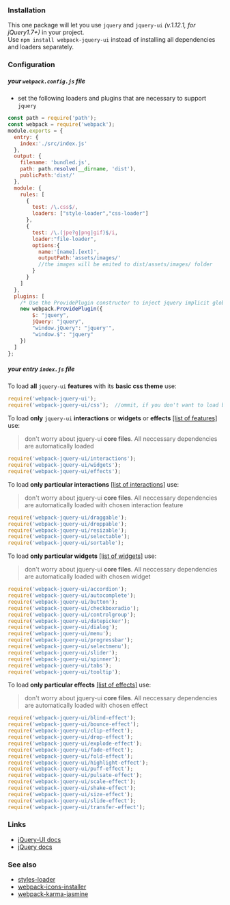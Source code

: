### Installation

This one package will let you use `jquery` and `jquery-ui` *(v.1.12.1, for jQuery1.7+)* in your project.  
Use `npm install webpack-jquery-ui` instead of installing all dependencies and loaders separately.


### Configuration

##### your `webpack.config.js` file
* set the following loaders and plugins that are necessary to support `jquery`
```javascript
const path = require('path');
const webpack = require('webpack');
module.exports = {
  entry: {
    index:'./src/index.js'
  },
  output: {
    filename: 'bundled.js',
    path: path.resolve(__dirname, 'dist'),
    publicPath:'dist/'
  },
  module: {
    rules: [
      {
        test: /\.css$/,
        loaders: ["style-loader","css-loader"]
      },
      {
        test: /\.(jpe?g|png|gif)$/i,
        loader:"file-loader",
        options:{
          name:'[name].[ext]',
          outputPath:'assets/images/'
          //the images will be emited to dist/assets/images/ folder
        }
      }
    ]
  },
  plugins: [
    /* Use the ProvidePlugin constructor to inject jquery implicit globals */
    new webpack.ProvidePlugin({
        $: "jquery",
        jQuery: "jquery",
        "window.jQuery": "jquery'",
        "window.$": "jquery"
    })
  ]
};
```

##### your entry `index.js` file

To load **all** `jquery-ui` **features** with its **basic css theme** use:
```javascript
require('webpack-jquery-ui');
require('webpack-jquery-ui/css');  //ommit, if you don't want to load basic css theme
```

To load **only** `jquery-ui` **interactions** or **widgets** or **effects** [\[list of features\]](http://jqueryui.com/download/) use:
> don't worry about jquery-ui **core files**. All neccessary dependencies are automatically loaded
```javascript
require('webpack-jquery-ui/interactions');
require('webpack-jquery-ui/widgets');
require('webpack-jquery-ui/effects');
```

To load **only particular interactions** [\[list of interactions\]](http://jqueryui.com/download/) use:
> don't worry about jquery-ui **core files**. All neccessary dependencies are automatically loaded with chosen interaction feature
```javascript
require('webpack-jquery-ui/draggable');
require('webpack-jquery-ui/droppable');
require('webpack-jquery-ui/resizable');
require('webpack-jquery-ui/selectable');
require('webpack-jquery-ui/sortable');
```
To load **only particular widgets** [\[list of widgets\]](http://jqueryui.com/download/) use:
> don't worry about jquery-ui **core files**. All neccessary dependencies are automatically loaded with chosen widget
```javascript
require('webpack-jquery-ui/accordion');
require('webpack-jquery-ui/autocomplete');
require('webpack-jquery-ui/button');
require('webpack-jquery-ui/checkboxradio');
require('webpack-jquery-ui/controlgroup');
require('webpack-jquery-ui/datepicker');
require('webpack-jquery-ui/dialog');
require('webpack-jquery-ui/menu');
require('webpack-jquery-ui/progressbar');
require('webpack-jquery-ui/selectmenu');
require('webpack-jquery-ui/slider');
require('webpack-jquery-ui/spinner');
require('webpack-jquery-ui/tabs');
require('webpack-jquery-ui/tooltip');
```
To load **only particular effects** [\[list of effects\]](http://jqueryui.com/download/) use:
> don't worry about jquery-ui **core files**. All neccessary dependencies are automatically loaded with chosen effect
```javascript
require('webpack-jquery-ui/blind-effect');
require('webpack-jquery-ui/bounce-effect');
require('webpack-jquery-ui/clip-effect');
require('webpack-jquery-ui/drop-effect');
require('webpack-jquery-ui/explode-effect');
require('webpack-jquery-ui/fade-effect');
require('webpack-jquery-ui/fold-effect');
require('webpack-jquery-ui/highlight-effect');
require('webpack-jquery-ui/puff-effect');
require('webpack-jquery-ui/pulsate-effect');
require('webpack-jquery-ui/scale-effect');
require('webpack-jquery-ui/shake-effect');
require('webpack-jquery-ui/size-effect');
require('webpack-jquery-ui/slide-effect');
require('webpack-jquery-ui/transfer-effect');
```

### Links

* [jQuery-UI docs](https://learn.jquery.com/jquery-ui/environments/bower/)
* [jQuery docs](http://jquery.com/download/)

### See also
* [styles-loader](https://www.npmjs.com/package/styles-loader)
* [webpack-icons-installer](https://www.npmjs.com/package/webpack-icons-installer)
* [webpack-karma-jasmine](https://www.npmjs.com/package/webpack-karma-jasmine)